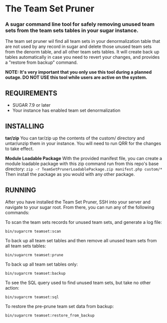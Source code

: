 # The Team Set Pruner

### A sugar command line tool for safely removing unused team sets from the team sets tables in your sugar instance.

The team set pruner wil find all team sets in your denormalization table that are not used by any record in sugar and delete those unused team sets from the denorm table, and all other team sets tables.
It will create back up tables automatically in case you need to revert your changes, and provides a "restore from backup" command.

**NOTE: It's very important that you only use this tool during a planned outage. DO NOT USE this tool while users are active on the system.**

## REQUIREMENTS
- SUGAR 7.9 or later
- Your instance has enabled team set denormalization


## INSTALLING
**tar/zip**
You can tar/zip up the contents of the custom/ directory and untar/unzip them in your instance.
You will need to run QRR for the changes to take effect.

**Module Loadable Package**
With the provided manifest file, you can create a module loadable package with this zip command run from this repo's base directory:
```zip -r TeamSetPrunerLoadablePackage.zip manifest.php custom/*```
Then install the package as you would with any other package.


## RUNNING
After you have installed the Team Set Pruner, SSH into your server and navigate to your sugar root. From there, you can run any of the following commands:

To scan the team sets records for unused team sets, and generate a log file:
```
bin/sugarcrm teamset:scan
```

To back up all team set tables and then remove all unused team sets from all team sets tables:
```
bin/sugarcrm teamset:prune
```

To back up all team set tables only:
```
bin/sugarcrm teamset:backup
```

To see the SQL query used to find unused team sets, but take no other action:
```
bin/sugarcrm teamset:sql
```

To restore the pre-prune team set data from backup:
```
bin/sugarcrm teamset:restore_from_backup
```

